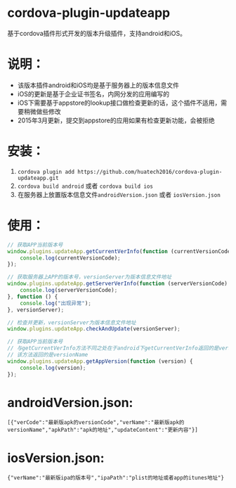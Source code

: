 cordova-plugin-updateapp
=========

基于cordova插件形式开发的版本升级插件，支持android和iOS。

说明：
========
+ 该版本插件android和iOS均是基于服务器上的版本信息文件
+ iOS的更新是基于企业证书签名，内网分发的应用编写的
+ iOS下需要基于appstore的lookup接口做检查更新的话，这个插件不适用，需要稍微做些修改
+ 2015年3月更新，提交到appstore的应用如果有检查更新功能，会被拒绝

安装：
========
1. `cordova plugin add https://github.com/huatech2016/cordova-plugin-updateapp.git`
2. `cordova build android` 或者 `cordova build ios`
3. 在服务器上放置版本信息文件`androidVersion.json` 或者 `iosVersion.json`

使用：
========
```javascript
// 获取APP当前版本号
window.plugins.updateApp.getCurrentVerInfo(function (currentVersionCode) {
    console.log(currentVersionCode);
});

// 获取服务器上APP的版本号，versionServer为版本信息文件地址
window.plugins.updateApp.getServerVerInfo(function (serverVersionCode) {
    console.log(serverVersionCode);
}, function () {
    console.log("出现异常");
}, versionServer);

// 检查并更新，versionServer为版本信息文件地址
window.plugins.updateApp.checkAndUpdate(versionServer);

// 获取APP当前版本号
// 与getCurrentVerInfo方法不同之处在于android下getCurrentVerInfo返回的是versionCode
// 该方法返回的是versionName
window.plugins.updateApp.getAppVersion(function (version) {
    console.log(version);
});
```

androidVersion.json:
=========
`[{"verCode":"最新版apk的versionCode","verName":"最新版apk的versionName","apkPath":"apk的地址","updateContent":"更新内容"}]`

iosVersion.json:
=========
`{"verName":"最新版ipa的版本号","ipaPath":"plist的地址或者app的itunes地址"}`
